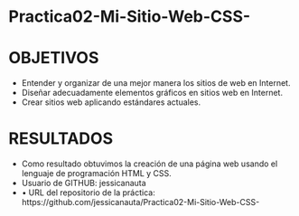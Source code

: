 # Practica02-Mi-Sitio-Web-CSS-
<h1>OBJETIVOS</h1>
<ul>
  <li>Entender y organizar de una mejor manera los sitios de web en Internet.</li>
  <li>Diseñar adecuadamente elementos gráficos en sitios web en Internet.</li>
  <li>Crear sitios web aplicando estándares actuales.</li>
</ul>

<h1>RESULTADOS</h1>
<ul>
  <li>Como resultado obtuvimos la creación de una página web usando el lenguaje de programación HTML y CSS.</li>
  <li>Usuario de GITHUB: jessicanauta</li>
  <li>•	URL del repositorio de la práctica: https://github.com/jessicanauta/Practica02-Mi-Sitio-Web-CSS-</li>
</ul>
